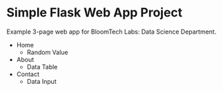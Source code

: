 # Simple Flask Web App Project


Example 3-page web app for BloomTech Labs: Data Science Department.

- Home
  - Random Value
- About
  - Data Table
- Contact
  - Data Input
